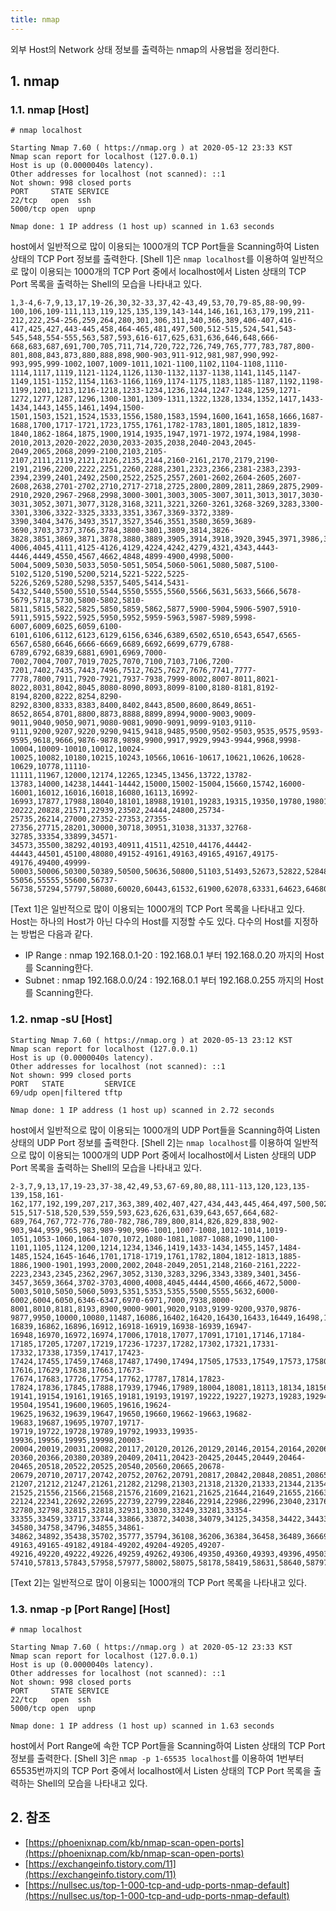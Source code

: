 ```yaml
---
title: nmap
---
```


외부 Host의 Network 상태 정보를 출력하는 nmap의 사용법을 정리한다.

## 1. nmap

### 1.1. nmap [Host]

```shell {caption="[Shell 1] nmap localhost"}
# nmap localhost

Starting Nmap 7.60 ( https://nmap.org ) at 2020-05-12 23:33 KST
Nmap scan report for localhost (127.0.0.1)
Host is up (0.0000040s latency).
Other addresses for localhost (not scanned): ::1
Not shown: 998 closed ports
PORT     STATE SERVICE
22/tcp   open  ssh
5000/tcp open  upnp

Nmap done: 1 IP address (1 host up) scanned in 1.63 seconds
```

host에서 일반적으로 많이 이용되는 1000개의 TCP Port들을 Scanning하여 Listen 상태의 TCP Port 정보를 출력한다. [Shell 1]은 `nmap localhost`를 이용하여 일반적으로 많이 이용되는 1000개의 TCP Port 중에서 localhost에서 Listen 상태의 TCP Port 목록을 출력하는 Shell의 모습을 나타내고 있다.

```shell {caption="[Text 1] Top 1000 TCP Port List"}
1,3-4,6-7,9,13,17,19-26,30,32-33,37,42-43,49,53,70,79-85,88-90,99-100,106,109-111,113,119,125,135,139,143-144,146,161,163,179,199,211-212,222,254-256,259,264,280,301,306,311,340,366,389,406-407,416-417,425,427,443-445,458,464-465,481,497,500,512-515,524,541,543-545,548,554-555,563,587,593,616-617,625,631,636,646,648,666-668,683,687,691,700,705,711,714,720,722,726,749,765,777,783,787,800-801,808,843,873,880,888,898,900-903,911-912,981,987,990,992-993,995,999-1002,1007,1009-1011,1021-1100,1102,1104-1108,1110-1114,1117,1119,1121-1124,1126,1130-1132,1137-1138,1141,1145,1147-1149,1151-1152,1154,1163-1166,1169,1174-1175,1183,1185-1187,1192,1198-1199,1201,1213,1216-1218,1233-1234,1236,1244,1247-1248,1259,1271-1272,1277,1287,1296,1300-1301,1309-1311,1322,1328,1334,1352,1417,1433-1434,1443,1455,1461,1494,1500-1501,1503,1521,1524,1533,1556,1580,1583,1594,1600,1641,1658,1666,1687-1688,1700,1717-1721,1723,1755,1761,1782-1783,1801,1805,1812,1839-1840,1862-1864,1875,1900,1914,1935,1947,1971-1972,1974,1984,1998-2010,2013,2020-2022,2030,2033-2035,2038,2040-2043,2045-2049,2065,2068,2099-2100,2103,2105-2107,2111,2119,2121,2126,2135,2144,2160-2161,2170,2179,2190-2191,2196,2200,2222,2251,2260,2288,2301,2323,2366,2381-2383,2393-2394,2399,2401,2492,2500,2522,2525,2557,2601-2602,2604-2605,2607-2608,2638,2701-2702,2710,2717-2718,2725,2800,2809,2811,2869,2875,2909-2910,2920,2967-2968,2998,3000-3001,3003,3005-3007,3011,3013,3017,3030-3031,3052,3071,3077,3128,3168,3211,3221,3260-3261,3268-3269,3283,3300-3301,3306,3322-3325,3333,3351,3367,3369-3372,3389-3390,3404,3476,3493,3517,3527,3546,3551,3580,3659,3689-3690,3703,3737,3766,3784,3800-3801,3809,3814,3826-3828,3851,3869,3871,3878,3880,3889,3905,3914,3918,3920,3945,3971,3986,3995,3998,4000-4006,4045,4111,4125-4126,4129,4224,4242,4279,4321,4343,4443-4446,4449,4550,4567,4662,4848,4899-4900,4998,5000-5004,5009,5030,5033,5050-5051,5054,5060-5061,5080,5087,5100-5102,5120,5190,5200,5214,5221-5222,5225-5226,5269,5280,5298,5357,5405,5414,5431-5432,5440,5500,5510,5544,5550,5555,5560,5566,5631,5633,5666,5678-5679,5718,5730,5800-5802,5810-5811,5815,5822,5825,5850,5859,5862,5877,5900-5904,5906-5907,5910-5911,5915,5922,5925,5950,5952,5959-5963,5987-5989,5998-6007,6009,6025,6059,6100-6101,6106,6112,6123,6129,6156,6346,6389,6502,6510,6543,6547,6565-6567,6580,6646,6666-6669,6689,6692,6699,6779,6788-6789,6792,6839,6881,6901,6969,7000-7002,7004,7007,7019,7025,7070,7100,7103,7106,7200-7201,7402,7435,7443,7496,7512,7625,7627,7676,7741,7777-7778,7800,7911,7920-7921,7937-7938,7999-8002,8007-8011,8021-8022,8031,8042,8045,8080-8090,8093,8099-8100,8180-8181,8192-8194,8200,8222,8254,8290-8292,8300,8333,8383,8400,8402,8443,8500,8600,8649,8651-8652,8654,8701,8800,8873,8888,8899,8994,9000-9003,9009-9011,9040,9050,9071,9080-9081,9090-9091,9099-9103,9110-9111,9200,9207,9220,9290,9415,9418,9485,9500,9502-9503,9535,9575,9593-9595,9618,9666,9876-9878,9898,9900,9917,9929,9943-9944,9968,9998-10004,10009-10010,10012,10024-10025,10082,10180,10215,10243,10566,10616-10617,10621,10626,10628-10629,10778,11110-11111,11967,12000,12174,12265,12345,13456,13722,13782-13783,14000,14238,14441-14442,15000,15002-15004,15660,15742,16000-16001,16012,16016,16018,16080,16113,16992-16993,17877,17988,18040,18101,18988,19101,19283,19315,19350,19780,19801,19842,20000,20005,20031,20221-20222,20828,21571,22939,23502,24444,24800,25734-25735,26214,27000,27352-27353,27355-27356,27715,28201,30000,30718,30951,31038,31337,32768-32785,33354,33899,34571-34573,35500,38292,40193,40911,41511,42510,44176,44442-44443,44501,45100,48080,49152-49161,49163,49165,49167,49175-49176,49400,49999-50003,50006,50300,50389,50500,50636,50800,51103,51493,52673,52822,52848,52869,54045,54328,55055-55056,55555,55600,56737-56738,57294,57797,58080,60020,60443,61532,61900,62078,63331,64623,64680,65000,65129,65389
```

[Text 1]은 일반적으로 많이 이용되는 1000개의 TCP Port 목록을 나타내고 있다. Host는 하나의 Host가 아닌 다수의 Host를 지정할 수도 있다. 다수의 Host를 지정하는 방법은 다음과 같다.

* IP Range : nmap 192.168.0.1-20 : 192.168.0.1 부터 192.168.0.20 까지의 Host를 Scanning한다.
* Subnet : nmap 192.168.0.0/24 : 192.168.0.1 부터 192.168.0.255 까지의 Host를 Scanning한다.

### 1.2. nmap -sU [Host]

```shell {caption="[Shell 2] nmap -p 1-65535 localhost"}
Starting Nmap 7.60 ( https://nmap.org ) at 2020-05-13 23:12 KST
Nmap scan report for localhost (127.0.0.1)
Host is up (0.0000040s latency).
Other addresses for localhost (not scanned): ::1
Not shown: 999 closed ports
PORT   STATE         SERVICE
69/udp open|filtered tftp

Nmap done: 1 IP address (1 host up) scanned in 2.72 seconds
```

host에서 일반적으로 많이 이용되는 1000개의 UDP Port들을 Scanning하여 Listen 상태의 UDP Port 정보를 출력한다. [Shell 2]는 `nmap localhost`를 이용하여 일반적으로 많이 이용되는 1000개의 UDP Port 중에서 localhost에서 Listen 상태의 UDP Port 목록을 출력하는 Shell의 모습을 나타내고 있다.

```shell {caption="[Text 2] Top 1000 UDP Port List"}
2-3,7,9,13,17,19-23,37-38,42,49,53,67-69,80,88,111-113,120,123,135-139,158,161-162,177,192,199,207,217,363,389,402,407,427,434,443,445,464,497,500,502,512-515,517-518,520,539,559,593,623,626,631,639,643,657,664,682-689,764,767,772-776,780-782,786,789,800,814,826,829,838,902-903,944,959,965,983,989-990,996-1001,1007-1008,1012-1014,1019-1051,1053-1060,1064-1070,1072,1080-1081,1087-1088,1090,1100-1101,1105,1124,1200,1214,1234,1346,1419,1433-1434,1455,1457,1484-1485,1524,1645-1646,1701,1718-1719,1761,1782,1804,1812-1813,1885-1886,1900-1901,1993,2000,2002,2048-2049,2051,2148,2160-2161,2222-2223,2343,2345,2362,2967,3052,3130,3283,3296,3343,3389,3401,3456-3457,3659,3664,3702-3703,4000,4008,4045,4444,4500,4666,4672,5000-5003,5010,5050,5060,5093,5351,5353,5355,5500,5555,5632,6000-6002,6004,6050,6346-6347,6970-6971,7000,7938,8000-8001,8010,8181,8193,8900,9000-9001,9020,9103,9199-9200,9370,9876-9877,9950,10000,10080,11487,16086,16402,16420,16430,16433,16449,16498,16503,16545,16548,16573,16674,16680,16697,16700,16708,16711,16739,16766,16779,16786,16816,16829,16832,16838-16839,16862,16896,16912,16918-16919,16938-16939,16947-16948,16970,16972,16974,17006,17018,17077,17091,17101,17146,17184-17185,17205,17207,17219,17236-17237,17282,17302,17321,17331-17332,17338,17359,17417,17423-17424,17455,17459,17468,17487,17490,17494,17505,17533,17549,17573,17580,17585,17592,17605,17615-17616,17629,17638,17663,17673-17674,17683,17726,17754,17762,17787,17814,17823-17824,17836,17845,17888,17939,17946,17989,18004,18081,18113,18134,18156,18228,18234,18250,18255,18258,18319,18331,18360,18373,18449,18485,18543,18582,18605,18617,18666,18669,18676,18683,18807,18818,18821,18830,18832,18835,18869,18883,18888,18958,18980,18985,18987,18991,18994,18996,19017,19022,19039,19047,19075,19096,19120,19130,19140-19141,19154,19161,19165,19181,19193,19197,19222,19227,19273,19283,19294,19315,19322,19332,19374,19415,19482,19489,19500,19503-19504,19541,19600,19605,19616,19624-19625,19632,19639,19647,19650,19660,19662-19663,19682-19683,19687,19695,19707,19717-19719,19722,19728,19789,19792,19933,19935-19936,19956,19995,19998,20003-20004,20019,20031,20082,20117,20120,20126,20129,20146,20154,20164,20206,20217,20249,20262,20279,20288,20309,20313,20326,20359-20360,20366,20380,20389,20409,20411,20423-20425,20445,20449,20464-20465,20518,20522,20525,20540,20560,20665,20678-20679,20710,20717,20742,20752,20762,20791,20817,20842,20848,20851,20865,20872,20876,20884,20919,21000,21016,21060,21083,21104,21111,21131,21167,21186,21206-21207,21212,21247,21261,21282,21298,21303,21318,21320,21333,21344,21354,21358,21360,21364,21366,21383,21405,21454,21468,21476,21514,21524-21525,21556,21566,21568,21576,21609,21621,21625,21644,21649,21655,21663,21674,21698,21702,21710,21742,21780,21784,21800,21803,21834,21842,21847,21868,21898,21902,21923,21948,21967,22029,22043,22045,22053,22055,22105,22109,22123-22124,22341,22692,22695,22739,22799,22846,22914,22986,22996,23040,23176,23354,23531,23557,23608,23679,23781,23965,23980,24007,24279,24511,24594,24606,24644,24854,24910,25003,25157,25240,25280,25337,25375,25462,25541,25546,25709,25931,26407,26415,26720,26872,26966,27015,27195,27444,27473,27482,27707,27892,27899,28122,28369,28465,28493,28543,28547,28641,28840,28973,29078,29243,29256,29810,29823,29977,30263,30303,30365,30544,30656,30697,30704,30718,30975,31059,31073,31109,31189,31195,31335,31337,31365,31625,31681,31731,31891,32345,32385,32528,32768-32780,32798,32815,32818,32931,33030,33249,33281,33354-33355,33459,33717,33744,33866,33872,34038,34079,34125,34358,34422,34433,34555,34570,34577-34580,34758,34796,34855,34861-34862,34892,35438,35702,35777,35794,36108,36206,36384,36458,36489,36669,36778,36893,36945,37144,37212,37393,37444,37602,37761,37783,37813,37843,38037,38063,38293,38412,38498,38615,39213,39217,39632,39683,39714,39723,39888,40019,40116,40441,40539,40622,40708,40711,40724,40732,40805,40847,40866,40915,41058,41081,41308,41370,41446,41524,41638,41702,41774,41896,41967,41971,42056,42172,42313,42431,42434,42508,42557,42577,42627,42639,43094,43195,43370,43514,43686,43824,43967,44101,44160,44179,44185,44190,44253,44334,44508,44923,44946,44968,45247,45380,45441,45685,45722,45818,45928,46093,46532,46836,47624,47765,47772,47808,47915,47981,48078,48189,48255,48455,48489,48761,49152-49163,49165-49182,49184-49202,49204-49205,49207-49216,49220,49222,49226,49259,49262,49306,49350,49360,49393,49396,49503,49640,49968,50099,50164,50497,50612,50708,50919,51255,51456,51554,51586,51690,51717,51905,51972,52144,52225,52503,53006,53037,53571,53589,53838,54094,54114,54281,54321,54711,54807,54925,55043,55544,55587,56141,57172,57409-57410,57813,57843,57958,57977,58002,58075,58178,58419,58631,58640,58797,59193,59207,59765,59846,60172,60381,60423,61024,61142,61319,61322,61370,61412,61481,61550,61685,61961,62154,62287,62575,62677,62699,62958,63420,63555,64080,64481,64513,64590,64727,65024
```

[Text 2]는 일반적으로 많이 이용되는 1000개의 TCP Port 목록을 나타내고 있다.

### 1.3. nmap -p [Port Range] [Host]

```shell {caption="[Shell 3] nmap -p 1-65535 localhost"}
# nmap localhost

Starting Nmap 7.60 ( https://nmap.org ) at 2020-05-12 23:33 KST
Nmap scan report for localhost (127.0.0.1)
Host is up (0.0000040s latency).
Other addresses for localhost (not scanned): ::1
Not shown: 998 closed ports
PORT     STATE SERVICE
22/tcp   open  ssh
5000/tcp open  upnp

Nmap done: 1 IP address (1 host up) scanned in 1.63 seconds
```

host에서 Port Range에 속한 TCP Port들을 Scanning하여 Listen 상태의 TCP Port 정보를 출력한다. [Shell 3]은 `nmap -p 1-65535 localhost`를 이용하여 1번부터 65535번까지의 TCP Port 중에서 localhost에서 Listen 상태의 TCP Port 목록을 출력하는 Shell의 모습을 나타내고 있다.

## 2. 참조

* [https://phoenixnap.com/kb/nmap-scan-open-ports](https://phoenixnap.com/kb/nmap-scan-open-ports)
* [https://exchangeinfo.tistory.com/11](https://exchangeinfo.tistory.com/11)
* [https://nullsec.us/top-1-000-tcp-and-udp-ports-nmap-default](https://nullsec.us/top-1-000-tcp-and-udp-ports-nmap-default)